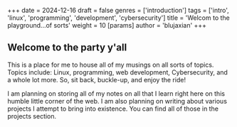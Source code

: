 +++
date = 2024-12-16
draft = false
genres = ['introduction']
tags = ['intro', 'linux', 'programming', 'development', 'cybersecurity']
title = 'Welcom to the playground...of sorts'
weight = 10
[params]
  author = 'blujaxian'
+++

## Welcome to the party y'all

This is a place for me to house all of my musings on all sorts of topics. Topics include: Linux, programming, web development, Cybersecurity, and a whole lot more. So, sit back, buckle-up, and enjoy the ride!

I am planning on storing all of my notes on all that I learn right here on this humble little corner of the web. I am also planning on writing about various projects I attempt to bring into existence. You can find all of those in the projects section.
